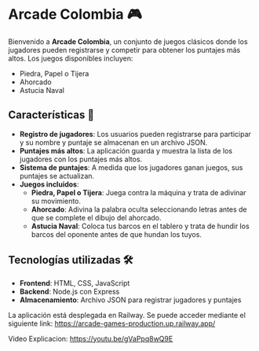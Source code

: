 # Arcade Colombia 🎮

Bienvenido a **Arcade Colombia**, un conjunto de juegos clásicos donde los jugadores pueden registrarse y competir para obtener los puntajes más altos. Los juegos disponibles incluyen:

- Piedra, Papel o Tijera
- Ahorcado
- Astucia Naval

## Características 📝

- **Registro de jugadores**: Los usuarios pueden registrarse para participar y su nombre y puntaje se almacenan en un archivo JSON.
- **Puntajes más altos**: La aplicación guarda y muestra la lista de los jugadores con los puntajes más altos.
- **Sistema de puntajes**: A medida que los jugadores ganan juegos, sus puntajes se actualizan.
- **Juegos incluidos**:
  - **Piedra, Papel o Tijera**: Juega contra la máquina y trata de adivinar su movimiento.
  - **Ahorcado**: Adivina la palabra oculta seleccionando letras antes de que se complete el dibujo del ahorcado.
  - **Astucia Naval**: Coloca tus barcos en el tablero y trata de hundir los barcos del oponente antes de que hundan los tuyos.

## Tecnologías utilizadas 🛠️

- **Frontend**: HTML, CSS, JavaScript
- **Backend**: Node.js con Express
- **Almacenamiento**: Archivo JSON para registrar jugadores y puntajes

La aplicación está desplegada en Railway. Se puede acceder mediante el siguiente link:
https://arcade-games-production.up.railway.app/

Video Explicacion:
https://youtu.be/gVaPpq8wQ9E
